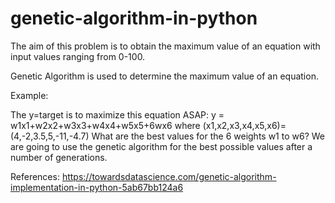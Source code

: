 # genetic-algorithm-in-python

The aim of this problem is to obtain the maximum value of an equation with input values ranging from 0-100.

Genetic Algorithm is used to determine the maximum value of an equation.

Example: 

The y=target is to maximize this equation ASAP:
    y = w1x1+w2x2+w3x3+w4x4+w5x5+6wx6
    where (x1,x2,x3,x4,x5,x6)=(4,-2,3.5,5,-11,-4.7)
    What are the best values for the 6 weights w1 to w6?
    We are going to use the genetic algorithm for the best possible values after a number of generations.

References: https://towardsdatascience.com/genetic-algorithm-implementation-in-python-5ab67bb124a6